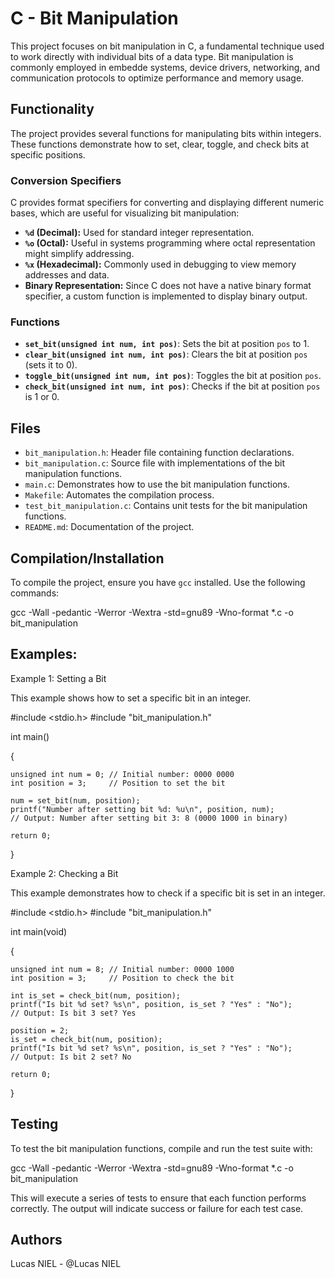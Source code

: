 # C - Bit Manipulation

This project focuses on bit manipulation in C, a fundamental technique used to work directly with individual bits of a data type. Bit manipulation is commonly employed in embedde systems, device drivers, networking, and communication protocols to optimize performance and memory usage.

## Functionality

The project provides several functions for manipulating bits within integers. These functions demonstrate how to set, clear, toggle, and check bits at specific positions.

### Conversion Specifiers

C provides format specifiers for converting and displaying different numeric bases, which are useful for visualizing bit manipulation:

- **`%d` (Decimal):** Used for standard integer representation.
- **`%o` (Octal):** Useful in systems programming where octal representation might simplify addressing.
- **`%x` (Hexadecimal):** Commonly used in debugging to view memory addresses and data.
- **Binary Representation:** Since C does not have a native binary format specifier, a custom function is implemented to display binary output.

### Functions

- **`set_bit(unsigned int num, int pos)`**: Sets the bit at position `pos` to 1.
- **`clear_bit(unsigned int num, int pos)`**: Clears the bit at position `pos` (sets it to 0).
- **`toggle_bit(unsigned int num, int pos)`**: Toggles the bit at position `pos`.
- **`check_bit(unsigned int num, int pos)`**: Checks if the bit at position `pos` is 1 or 0.

## Files

- `bit_manipulation.h`: Header file containing function declarations.
- `bit_manipulation.c`: Source file with implementations of the bit manipulation functions.
- `main.c`: Demonstrates how to use the bit manipulation functions.
- `Makefile`: Automates the compilation process.
- `test_bit_manipulation.c`: Contains unit tests for the bit manipulation functions.
- `README.md`: Documentation of the project.

## Compilation/Installation

To compile the project, ensure you have `gcc` installed. Use the following commands:

gcc -Wall -pedantic -Werror -Wextra -std=gnu89 -Wno-format *.c -o bit_manipulation

## Examples:

Example 1: Setting a Bit

This example shows how to set a specific bit in an integer.

#include <stdio.h>
#include "bit_manipulation.h"

int main() 

{

    unsigned int num = 0; // Initial number: 0000 0000
    int position = 3;     // Position to set the bit

    num = set_bit(num, position);
    printf("Number after setting bit %d: %u\n", position, num);
    // Output: Number after setting bit 3: 8 (0000 1000 in binary)

    return 0;

}

Example 2: Checking a Bit

This example demonstrates how to check if a specific bit is set in an integer.

#include <stdio.h>
#include "bit_manipulation.h"

int main(void) 

{

    unsigned int num = 8; // Initial number: 0000 1000
    int position = 3;     // Position to check the bit

    int is_set = check_bit(num, position);
    printf("Is bit %d set? %s\n", position, is_set ? "Yes" : "No");
    // Output: Is bit 3 set? Yes

    position = 2;
    is_set = check_bit(num, position);
    printf("Is bit %d set? %s\n", position, is_set ? "Yes" : "No");
    // Output: Is bit 2 set? No

    return 0;

}

## Testing

To test the bit manipulation functions, compile and run the test suite with:

gcc -Wall -pedantic -Werror -Wextra -std=gnu89 -Wno-format *.c -o bit_manipulation

This will execute a series of tests to ensure that each function performs correctly. The output will indicate success or failure for each test case.

## Authors

Lucas NIEL - @Lucas NIEL
